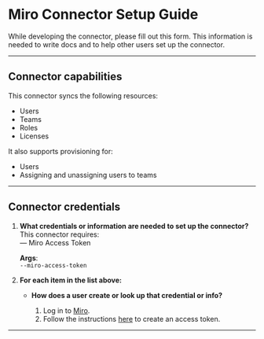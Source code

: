 # Miro Connector Setup Guide

While developing the connector, please fill out this form. This information is needed to write docs and to help other users set up the connector.

---

## Connector capabilities

This connector syncs the following resources:

- Users
- Teams
- Roles
- Licenses

It also supports provisioning for:

- Users
- Assigning and unassigning users to teams

---

## Connector credentials

1. **What credentials or information are needed to set up the connector?**  
   This connector requires:  
   — Miro Access Token

   **Args**:  
   `--miro-access-token`

2. **For each item in the list above:**

   - **How does a user create or look up that credential or info?**

     1. Log in to [Miro](https://miro.com/login/).
     2. Follow the instructions [here](https://developers.miro.com/docs/try-out-the-rest-api-in-less-than-3-minutes) to create an access token.

---
